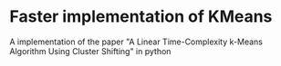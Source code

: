 # Faster implementation of KMeans
 A implementation of the paper "A Linear Time-Complexity k-Means Algorithm Using Cluster Shifting" in python
